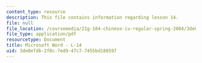 ```yaml
---
content_type: resource
description: This file contains information regarding lesson 14.
file: null
file_location: /coursemedia/21g-104-chinese-iv-regular-spring-2004/3de0efdb2f8c7ed947c77455bd186597_MIT21G_104S04_L14.pdf
file_type: application/pdf
resourcetype: Document
title: Microsoft Word - L-14
uid: 3de0efdb-2f8c-7ed9-47c7-7455bd186597
---
```

